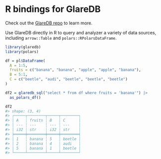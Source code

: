 
<!-- README.md is generated from README.Rmd. Please edit that file -->

# R bindings for GlareDB

Check out the [GlareDB repo](https://github.com/GlareDB/glaredb) to
learn more.

Use GlareDB directly in R to query and analyzer a variety of data
sources, including `arrow::Table` and `polars::RPolarsDataFrame`.

``` r
library(glaredb)
library(polars)

df = pl$DataFrame(
  A = 1:5,
  fruits = c("banana", "banana", "apple", "apple", "banana"),
  B = 5:1,
  C = c("beetle", "audi", "beetle", "beetle", "beetle")
)

df2 = glaredb_sql("select * from df where fruits = 'banana'") |>
  as_polars_df()

df2
#> shape: (3, 4)
#> ┌─────┬────────┬─────┬────────┐
#> │ A   ┆ fruits ┆ B   ┆ C      │
#> │ --- ┆ ---    ┆ --- ┆ ---    │
#> │ i32 ┆ str    ┆ i32 ┆ str    │
#> ╞═════╪════════╪═════╪════════╡
#> │ 1   ┆ banana ┆ 5   ┆ beetle │
#> │ 2   ┆ banana ┆ 4   ┆ audi   │
#> │ 5   ┆ banana ┆ 1   ┆ beetle │
#> └─────┴────────┴─────┴────────┘
```
